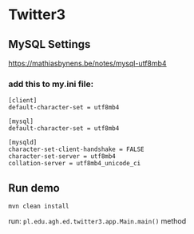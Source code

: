 # Twitter3

## MySQL Settings
https://mathiasbynens.be/notes/mysql-utf8mb4

### add this to my.ini file:
```
[client]
default-character-set = utf8mb4

[mysql]
default-character-set = utf8mb4

[mysqld]
character-set-client-handshake = FALSE
character-set-server = utf8mb4
collation-server = utf8mb4_unicode_ci
```

## Run demo
`mvn clean install`

run: `pl.edu.agh.ed.twitter3.app.Main.main()` method